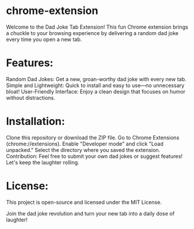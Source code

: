 # chrome-extension
Welcome to the Dad Joke Tab Extension! This fun Chrome extension brings a chuckle to your browsing experience by delivering a random dad joke every time you open a new tab.
# Features:
Random Dad Jokes: Get a new, groan-worthy dad joke with every new tab.
Simple and Lightweight: Quick to install and easy to use—no unnecessary bloat!
User-Friendly Interface: Enjoy a clean design that focuses on humor without distractions.
# Installation:
Clone this repository or download the ZIP file.
Go to Chrome Extensions (chrome://extensions).
Enable "Developer mode" and click "Load unpacked."
Select the directory where you saved the extension.
Contribution:
Feel free to submit your own dad jokes or suggest features! Let's keep the laughter rolling.

# License:
This project is open-source and licensed under the MIT License.

Join the dad joke revolution and turn your new tab into a daily dose of laughter!
